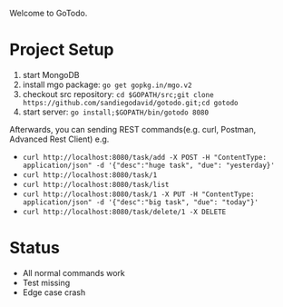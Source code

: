 Welcome to GoTodo.

# Project Setup
1. start MongoDB
2. install mgo package: `go get gopkg.in/mgo.v2`
3. checkout src repository: `cd $GOPATH/src;git clone https://github.com/sandiegodavid/gotodo.git;cd gotodo`
4. start server: `go install;$GOPATH/bin/gotodo 8080`

Afterwards, you can sending REST commands(e.g. curl, Postman, Advanced Rest Client) e.g.

* `curl http://localhost:8080/task/add -X POST -H "ContentType: application/json" -d '{"desc":"huge task", "due": "yesterday}'`
* `curl http://localhost:8080/task/1`
* `curl http://localhost:8080/task/list`
* `curl http://localhost:8080/task/1 -X PUT -H "ContentType: application/json" -d '{"desc":"big task", "due": "today"}'`
* `curl http://localhost:8080/task/delete/1 -X DELETE`

# Status

* All normal commands work
* Test missing
* Edge case crash
